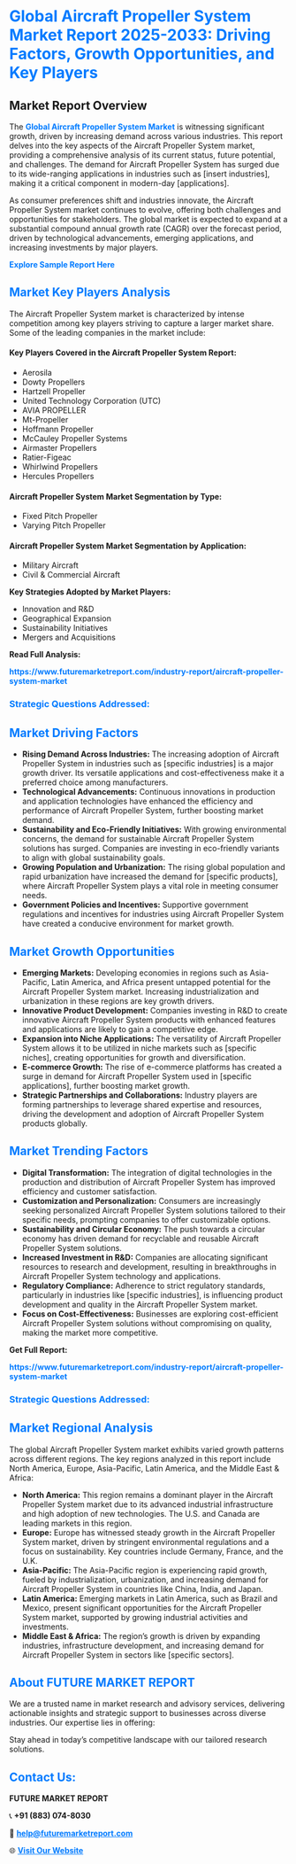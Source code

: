 <h1 style="color: #007BFF;">Global Aircraft Propeller System Market Report 2025-2033: Driving Factors, Growth Opportunities, and Key Players</h1>

<section id="overview">
<h2>Market Report Overview</h2>
<p>The <a href="https://www.futuremarketreport.com/industry-report/aircraft-propeller-system-market" style="color: #007BFF; text-decoration: none;"><strong>Global Aircraft Propeller System Market</strong></a> is witnessing significant growth, driven by increasing demand across various industries. This report delves into the key aspects of the Aircraft Propeller System market, providing a comprehensive analysis of its current status, future potential, and challenges. The demand for Aircraft Propeller System has surged due to its wide-ranging applications in industries such as [insert industries], making it a critical component in modern-day [applications].</p>
<p>As consumer preferences shift and industries innovate, the Aircraft Propeller System market continues to evolve, offering both challenges and opportunities for stakeholders. The global market is expected to expand at a substantial compound annual growth rate (CAGR) over the forecast period, driven by technological advancements, emerging applications, and increasing investments by major players.</p>
</section>

<section id="overview">
<p><a href="https://www.futuremarketreport.com/request-sample/reportId=45386" style="color: #007BFF; text-decoration: none;"><strong>Explore Sample Report Here</strong></a></p>
</section>

<section id="key-players">
<h2 style="color: #007BFF;">Market Key Players Analysis</h2>
<p>The Aircraft Propeller System market is characterized by intense competition among key players striving to capture a larger market share. Some of the leading companies in the market include:</p>
<h4>Key Players Covered in the Aircraft Propeller System Report:</h4>
<ul><li>Aerosila</li><li>Dowty Propellers</li><li>Hartzell Propeller</li><li>United Technology Corporation (UTC)</li><li>AVIA PROPELLER</li><li>Mt-Propeller</li><li>Hoffmann Propeller</li><li>McCauley Propeller Systems</li><li>Airmaster Propellers</li><li>Ratier-Figeac</li><li>Whirlwind Propellers</li><li>Hercules Propellers</li></ul>
<h4>Aircraft Propeller System Market Segmentation by Type:</h4>
<ul><li>Fixed Pitch Propeller</li><li>Varying Pitch Propeller</li></ul>

<h4>Aircraft Propeller System Market Segmentation by Application:</h4>
<ul><li>Military Aircraft</li><li>Civil &amp; Commercial Aircraft</li></ul>
<p><strong>Key Strategies Adopted by Market Players:</strong></p>
<ul>
<li>Innovation and R&D</li>
<li>Geographical Expansion</li>
<li>Sustainability Initiatives</li>
<li>Mergers and Acquisitions</li>
</ul>
</section>

<section>
<p><strong>Read Full Analysis: </strong></p><a href="https://www.futuremarketreport.com/industry-report/aircraft-propeller-system-market" style="color: #007BFF; text-decoration: none;"><strong>https://www.futuremarketreport.com/industry-report/aircraft-propeller-system-market</strong></a>
<h3 style="color: #007BFF;">Strategic Questions Addressed:</h3>
</section>

<section id="driving-factors">
<h2 style="color: #007BFF;">Market Driving Factors</h2>
<ul>
<li><strong>Rising Demand Across Industries:</strong> The increasing adoption of Aircraft Propeller System in industries such as [specific industries] is a major growth driver. Its versatile applications and cost-effectiveness make it a preferred choice among manufacturers.</li>
<li><strong>Technological Advancements:</strong> Continuous innovations in production and application technologies have enhanced the efficiency and performance of Aircraft Propeller System, further boosting market demand.</li>
<li><strong>Sustainability and Eco-Friendly Initiatives:</strong> With growing environmental concerns, the demand for sustainable Aircraft Propeller System solutions has surged. Companies are investing in eco-friendly variants to align with global sustainability goals.</li>
<li><strong>Growing Population and Urbanization:</strong> The rising global population and rapid urbanization have increased the demand for [specific products], where Aircraft Propeller System plays a vital role in meeting consumer needs.</li>
<li><strong>Government Policies and Incentives:</strong> Supportive government regulations and incentives for industries using Aircraft Propeller System have created a conducive environment for market growth.</li>
</ul>
</section>

<section id="growth-opportunities">
<h2 style="color: #007BFF;">Market Growth Opportunities</h2>
<ul>
<li><strong>Emerging Markets:</strong> Developing economies in regions such as Asia-Pacific, Latin America, and Africa present untapped potential for the Aircraft Propeller System market. Increasing industrialization and urbanization in these regions are key growth drivers.</li>
<li><strong>Innovative Product Development:</strong> Companies investing in R&D to create innovative Aircraft Propeller System products with enhanced features and applications are likely to gain a competitive edge.</li>
<li><strong>Expansion into Niche Applications:</strong> The versatility of Aircraft Propeller System allows it to be utilized in niche markets such as [specific niches], creating opportunities for growth and diversification.</li>
<li><strong>E-commerce Growth:</strong> The rise of e-commerce platforms has created a surge in demand for Aircraft Propeller System used in [specific applications], further boosting market growth.</li>
<li><strong>Strategic Partnerships and Collaborations:</strong> Industry players are forming partnerships to leverage shared expertise and resources, driving the development and adoption of Aircraft Propeller System products globally.</li>
</ul>
</section>

<section id="trending-factors">
<h2 style="color: #007BFF;">Market Trending Factors</h2>
<ul>
<li><strong>Digital Transformation:</strong> The integration of digital technologies in the production and distribution of Aircraft Propeller System has improved efficiency and customer satisfaction.</li>
<li><strong>Customization and Personalization:</strong> Consumers are increasingly seeking personalized Aircraft Propeller System solutions tailored to their specific needs, prompting companies to offer customizable options.</li>
<li><strong>Sustainability and Circular Economy:</strong> The push towards a circular economy has driven demand for recyclable and reusable Aircraft Propeller System solutions.</li>
<li><strong>Increased Investment in R&D:</strong> Companies are allocating significant resources to research and development, resulting in breakthroughs in Aircraft Propeller System technology and applications.</li>
<li><strong>Regulatory Compliance:</strong> Adherence to strict regulatory standards, particularly in industries like [specific industries], is influencing product development and quality in the Aircraft Propeller System market.</li>
<li><strong>Focus on Cost-Effectiveness:</strong> Businesses are exploring cost-efficient Aircraft Propeller System solutions without compromising on quality, making the market more competitive.</li>
</ul>
</section>

<section>
<p><strong>Get Full Report: </strong></p><a href="https://www.futuremarketreport.com/industry-report/aircraft-propeller-system-market" style="color: #007BFF; text-decoration: none;"><strong>https://www.futuremarketreport.com/industry-report/aircraft-propeller-system-market</strong></a>
<h3 style="color: #007BFF;">Strategic Questions Addressed:</h3>
</section>


<section id="regional-analysis">
<h2 style="color: #007BFF;">Market Regional Analysis</h2>
<p>The global Aircraft Propeller System market exhibits varied growth patterns across different regions. The key regions analyzed in this report include North America, Europe, Asia-Pacific, Latin America, and the Middle East & Africa:</p>
<ul>
<li><strong>North America:</strong> This region remains a dominant player in the Aircraft Propeller System market due to its advanced industrial infrastructure and high adoption of new technologies. The U.S. and Canada are leading markets in this region.</li>
<li><strong>Europe:</strong> Europe has witnessed steady growth in the Aircraft Propeller System market, driven by stringent environmental regulations and a focus on sustainability. Key countries include Germany, France, and the U.K.</li>
<li><strong>Asia-Pacific:</strong> The Asia-Pacific region is experiencing rapid growth, fueled by industrialization, urbanization, and increasing demand for Aircraft Propeller System in countries like China, India, and Japan.</li>
<li><strong>Latin America:</strong> Emerging markets in Latin America, such as Brazil and Mexico, present significant opportunities for the Aircraft Propeller System market, supported by growing industrial activities and investments.</li>
<li><strong>Middle East & Africa:</strong> The region’s growth is driven by expanding industries, infrastructure development, and increasing demand for Aircraft Propeller System in sectors like [specific sectors].</li>
</ul>
</section>

<footer>
<h2 style="color: #007BFF;">About FUTURE MARKET REPORT</h2>
<p>We are a trusted name in market research and advisory services, delivering actionable insights and strategic support to businesses across diverse industries. Our expertise lies in offering:</p>

<p>Stay ahead in today’s competitive landscape with our tailored research solutions.</p>

<h2 style="color: #007BFF;">Contact Us:</h2>
<p><strong>FUTURE MARKET REPORT</strong></p>
<p>📞 <strong>+91 (883) 074-8030</strong></p>
<p>📧 <strong><a href="mailto:help@futuremarketreport.com" style="color: #007BFF;">help@futuremarketreport.com</a></strong></p>
<p>🌐 <strong><a href="https://www.futuremarketreport.com/" style="color: #007BFF;">Visit Our Website</a></strong></p>
</footer>